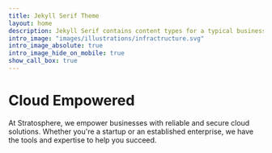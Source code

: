 ```yaml
---
title: Jekyll Serif Theme
layout: home
description: Jekyll Serif contains content types for a typical business website. The theme is fully responsive, blazing fast and artfully illustrated.
intro_image: "images/illustrations/infractructure.svg"
intro_image_absolute: true
intro_image_hide_on_mobile: true
show_call_box: true
---
```


# Cloud Empowered

At Stratosphere, we empower businesses with reliable and secure cloud solutions. Whether you're a startup or an established enterprise, we have the tools and expertise to help you succeed.
